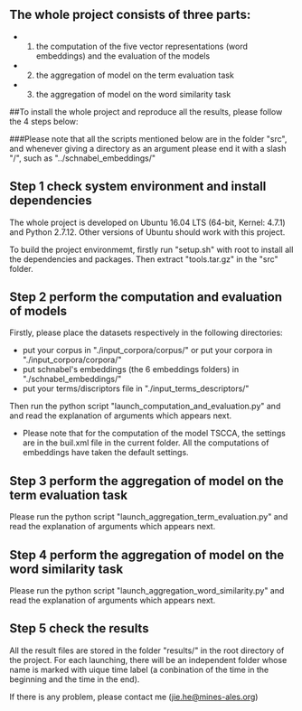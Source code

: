 ## The whole project consists of three parts:
* 1) the computation of the five vector representations (word embeddings) and the evaluation of the models
* 2) the aggregation of model on the term evaluation task
* 3) the aggregation of model on the word similarity task


##To install the whole project and reproduce all the results, please follow the 4 steps below:

###Please note that all the scripts mentioned below are in the folder "src", and whenever giving a directory as an argument please end it with a slash "/", such as "../schnabel_embeddings/"

## Step 1 check system environment and install dependencies
The whole project is developed on Ubuntu 16.04 LTS (64-bit, Kernel: 4.7.1) and Python 2.7.12. Other versions of Ubuntu should work with this project.

To build the project environmemt, firstly run "setup.sh" with root to install all the dependencies and packages. Then extract "tools.tar.gz" in the "src" folder.


## Step 2 perform the computation and evaluation of models
Firstly, please place the datasets respectively in the following directories:
* put your corpus in "./input\_corpora/corpus/" or put your corpora in "./input_corpora/corpora/"
* put schnabel's embeddings (the 6 embeddings folders) in "./schnabel_embeddings/"
* put your terms/discriptors file in "./input\_terms_descriptors/"

Then run the python script "launch\_computation\_and\_evaluation.py" and and read the explanation of arguments which appears next. 

* Please note that for the computation of the model TSCCA, the settings are in the buil.xml file in the current folder. All the computations of embeddings have taken the default settings.


## Step 3 perform the aggregation of model on the term evaluation task
Please run the python script "launch\_aggregation\_term\_evaluation.py" and read the explanation of arguments which appears next. 


## Step 4 perform the aggregation of model on the word similarity task
Please run the python script "launch_aggregation_word_similarity.py" and read the explanation of arguments which appears next. 

## Step 5 check the results
All the result files are stored in the folder "results/" in the root directory of the project. For each launching, there will be an independent folder whose name is marked with uique time label (a conbination of the time in the beginning and the time in the end). 



If there is any problem, please contact me (jie.he@mines-ales.org)
